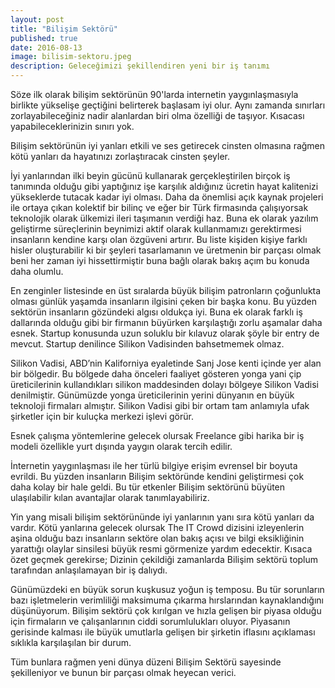 ```yaml
---
layout: post
title: "Bilişim Sektörü"
published: true
date: 2016-08-13
image: bilisim-sektoru.jpeg
description: Geleceğimizi şekillendiren yeni bir iş tanımı
---
```


Söze ilk olarak bilişim sektörünün 90'larda internetin yaygınlaşmasıyla birlikte yükselişe geçtiğini belirterek başlasam iyi olur. Aynı zamanda sınırları zorlayabileceğiniz nadir alanlardan biri olma özelliği de taşıyor. Kısacası yapabileceklerinizin sınırı yok.

<center>
	<amp-img width="600" height="416" alt="Bilişim Sektörü" layout="responsive" src="/assets/images/bilisim-sektoru.jpeg"></amp-img>
</center>

Bilişim sektörünün iyi yanları etkili ve ses getirecek cinsten olmasına rağmen kötü yanları da hayatınızı zorlaştıracak cinsten şeyler.

İyi yanlarından ilki beyin gücünü kullanarak gerçekleştirilen birçok iş tanımında olduğu gibi yaptığınız işe karşılık aldığınız ücretin hayat kalitenizi yükseklerde tutacak kadar iyi olması. Daha da önemlisi açık kaynak projeleri ile ortaya çıkan kolektif bir bilinç ve eğer bir Türk firmasında çalışıyorsak teknolojik olarak ülkemizi ileri taşımanın verdiği haz. Buna ek olarak yazılım geliştirme süreçlerinin beynimizi aktif olarak kullanmamızı gerektirmesi insanların kendine karşı olan özgüveni artırır. Bu liste kişiden kişiye farklı hisler oluşturabilir ki bir şeyleri tasarlamanın ve üretmenin bir parçası olmak beni her zaman iyi hissettirmiştir buna bağlı olarak bakış açım bu konuda daha olumlu.

En zenginler listesinde en üst sıralarda büyük bilişim patronların çoğunlukta olması günlük yaşamda insanların ilgisini çeken bir başka konu. Bu yüzden sektörün insanların gözündeki algısı oldukça iyi. Buna ek olarak farklı iş dallarında olduğu gibi bir firmanın büyürken karşılaştığı zorlu aşamalar daha esnek. Startup konusunda uzun soluklu bir kılavuz olarak şöyle bir entry de mevcut. Startup denilince Silikon Vadisinden bahsetmemek olmaz.

Silikon Vadisi, ABD’nin Kaliforniya eyaletinde Sanj Jose kenti içinde yer alan bir bölgedir. Bu bölgede daha önceleri faaliyet gösteren yonga yani çip üreticilerinin kullandıkları silikon maddesinden dolayı bölgeye Silikon Vadisi denilmiştir. Günümüzde yonga üreticilerinin yerini dünyanın en büyük teknoloji firmaları almıştır. Silikon Vadisi gibi bir ortam tam anlamıyla ufak şirketler için bir kuluçka merkezi işlevi görür.

Esnek çalışma yöntemlerine gelecek olursak Freelance gibi harika bir iş modeli özellikle yurt dışında yaygın olarak tercih edilir.

İnternetin yaygınlaşması ile her türlü bilgiye erişim evrensel bir boyuta evrildi. Bu yüzden insanların Bilişim sektöründe kendini geliştirmesi çok daha kolay bir hale geldi. Bu tür etkenler Bilişim sektörünü büyüten ulaşılabilir kılan avantajlar olarak tanımlayabiliriz.

Yin yang misali bilişim sektörününde iyi yanlarının yanı sıra kötü yanları da vardır. Kötü yanlarına gelecek olursak The IT Crowd dizisini izleyenlerin aşina olduğu bazı insanların sektöre olan bakış açısı ve bilgi eksikliğinin yarattığı olaylar sinsilesi büyük resmi görmenize yardım edecektir. Kısaca özet geçmek gerekirse; Dizinin çekildiği zamanlarda Bilişim sektörü toplum tarafından anlaşılamayan bir iş dalıydı.

<center>
	<amp-img width="600" height="333" alt="The IT Crowd" layout="responsive" src="/assets/images/it-crowd.jpg"></amp-img>
</center>


Günümüzdeki en büyük sorun kuşkusuz yoğun iş temposu. Bu tür sorunların bazı işletmelerin verimliliği maksimuma çıkarma hırslarından kaynaklandığını düşünüyorum. Bilişim sektörü çok kırılgan ve hızla gelişen bir piyasa olduğu için firmaların ve çalışanlarının ciddi sorumlulukları oluyor. Piyasanın gerisinde kalması ile büyük umutlarla gelişen bir şirketin iflasını açıklaması sıklıkla karşılaşılan bir durum.

Tüm bunlara rağmen yeni dünya düzeni Bilişim Sektörü sayesinde şekilleniyor ve bunun bir parçası olmak heyecan verici.